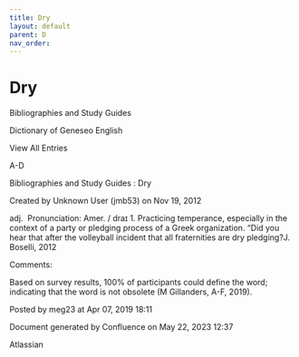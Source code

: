 ```yaml
---
title: Dry
layout: default
parent: D
nav_order:
---
```


# Dry

Bibliographies and Study Guides

Dictionary of Geneseo English

View All Entries

A-D

Bibliographies and Study Guides : Dry

Created by  Unknown User (jmb53) on Nov 19, 2012

adj.  Pronunciation: Amer. / draɪ 1. Practicing temperance, especially in the context of a party or pledging process of a Greek organization. “Did you hear that after the volleyball incident that all fraternities are dry pledging?J. Boselli, 2012

Comments:

Based on survey results, 100% of participants could define the word; indicating that the word is not obsolete (M Gillanders, A-F, 2019).

Posted by meg23 at Apr 07, 2019 18:11

Document generated by Confluence on May 22, 2023 12:37

Atlassian

